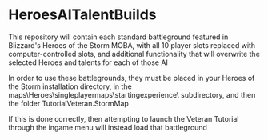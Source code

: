 # HeroesAITalentBuilds

This repository will contain each standard battleground featured in Blizzard's Heroes of the Storm MOBA, with all 10 player slots replaced with computer-controlled slots, and additional functionality that will overwrite the selected Heroes and talents for each of those AI

In order to use these battlegrounds, they must be placed in your Heroes of the Storm installation directory, in the maps\Heroes\singleplayermaps\startingexperience\ subdirectory, and then the folder TutorialVeteran.StormMap

If this is done correctly, then attempting to launch the Veteran Tutorial through the ingame menu will instead load that battleground
